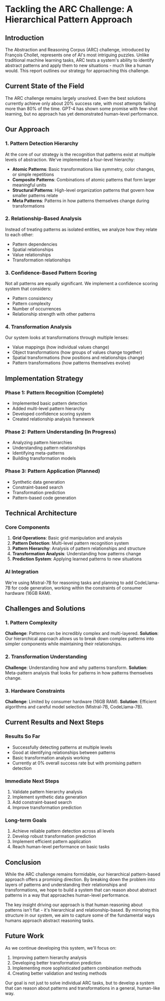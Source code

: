 # Tackling the ARC Challenge: A Hierarchical Pattern Approach

## Introduction
The Abstraction and Reasoning Corpus (ARC) challenge, introduced by François Chollet, represents one of AI's most intriguing puzzles. Unlike traditional machine learning tasks, ARC tests a system's ability to identify abstract patterns and apply them to new situations - much like a human would. This report outlines our strategy for approaching this challenge.

## Current State of the Field
The ARC challenge remains largely unsolved. Even the best solutions currently achieve only about 20% success rate, with most attempts failing more than 80% of the time. GPT-4 has shown some promise with few-shot learning, but no approach has yet demonstrated human-level performance.

## Our Approach

### 1. Pattern Detection Hierarchy
At the core of our strategy is the recognition that patterns exist at multiple levels of abstraction. We've implemented a four-level hierarchy:

- **Atomic Patterns**: Basic transformations like symmetry, color changes, or simple repetitions
- **Composite Patterns**: Combinations of atomic patterns that form larger meaningful units
- **Structural Patterns**: High-level organization patterns that govern how smaller patterns relate
- **Meta Patterns**: Patterns in how patterns themselves change during transformations

### 2. Relationship-Based Analysis
Instead of treating patterns as isolated entities, we analyze how they relate to each other:
- Pattern dependencies
- Spatial relationships
- Value relationships
- Transformation relationships

### 3. Confidence-Based Pattern Scoring
Not all patterns are equally significant. We implement a confidence scoring system that considers:
- Pattern consistency
- Pattern complexity
- Number of occurrences
- Relationship strength with other patterns

### 4. Transformation Analysis
Our system looks at transformations through multiple lenses:
- Value mappings (how individual values change)
- Object transformations (how groups of values change together)
- Spatial transformations (how positions and relationships change)
- Pattern transformations (how patterns themselves evolve)

## Implementation Strategy

### Phase 1: Pattern Recognition (Complete)
- Implemented basic pattern detection
- Added multi-level pattern hierarchy
- Developed confidence scoring system
- Created relationship analysis framework

### Phase 2: Pattern Understanding (In Progress)
- Analyzing pattern hierarchies
- Understanding pattern relationships
- Identifying meta-patterns
- Building transformation models

### Phase 3: Pattern Application (Planned)
- Synthetic data generation
- Constraint-based search
- Transformation prediction
- Pattern-based code generation

## Technical Architecture

### Core Components
1. **Grid Operations**: Basic grid manipulation and analysis
2. **Pattern Detection**: Multi-level pattern recognition system
3. **Pattern Hierarchy**: Analysis of pattern relationships and structure
4. **Transformation Analysis**: Understanding how patterns change
5. **Prediction System**: Applying learned patterns to new situations

### AI Integration
We're using Mistral-7B for reasoning tasks and planning to add CodeLlama-7B for code generation, working within the constraints of consumer hardware (16GB RAM).

## Challenges and Solutions

### 1. Pattern Complexity
**Challenge**: Patterns can be incredibly complex and multi-layered.
**Solution**: Our hierarchical approach allows us to break down complex patterns into simpler components while maintaining their relationships.

### 2. Transformation Understanding
**Challenge**: Understanding how and why patterns transform.
**Solution**: Meta-pattern analysis that looks for patterns in how patterns themselves change.

### 3. Hardware Constraints
**Challenge**: Limited by consumer hardware (16GB RAM).
**Solution**: Efficient algorithms and careful model selection (Mistral-7B, CodeLlama-7B).

## Current Results and Next Steps

### Results So Far
- Successfully detecting patterns at multiple levels
- Good at identifying relationships between patterns
- Basic transformation analysis working
- Currently at 0% overall success rate but with promising pattern detection

### Immediate Next Steps
1. Validate pattern hierarchy analysis
2. Implement synthetic data generation
3. Add constraint-based search
4. Improve transformation prediction

### Long-term Goals
1. Achieve reliable pattern detection across all levels
2. Develop robust transformation prediction
3. Implement efficient pattern application
4. Reach human-level performance on basic tasks

## Conclusion
While the ARC challenge remains formidable, our hierarchical pattern-based approach offers a promising direction. By breaking down the problem into layers of patterns and understanding their relationships and transformations, we hope to build a system that can reason about abstract patterns in a way that approaches human-level performance.

The key insight driving our approach is that human reasoning about patterns isn't flat - it's hierarchical and relationship-based. By mirroring this structure in our system, we aim to capture some of the fundamental ways humans approach abstract reasoning tasks.

## Future Work
As we continue developing this system, we'll focus on:
1. Improving pattern hierarchy analysis
2. Developing better transformation prediction
3. Implementing more sophisticated pattern combination methods
4. Creating better validation and testing methods

Our goal is not just to solve individual ARC tasks, but to develop a system that can reason about patterns and transformations in a general, human-like way.